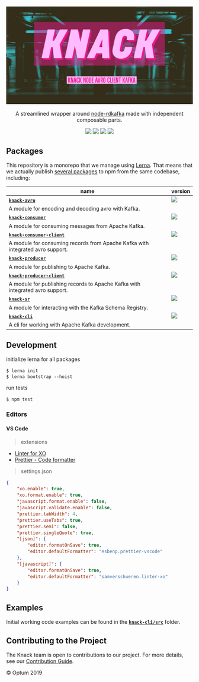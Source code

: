 <p align="center">
  <a href="https://kafka.apache.org/">
    <img alt="knack" src=".github/assets/knack-banner.png">
  </a>
</p>

<p align="center">
  A streamlined wrapper around <a href="https://github.com/Blizzard/node-rdkafka">node-rdkafka</a> made with independent composable parts.
</p>

<p align="center">
  <a href="https://circleci.com/gh/Optum/knack"><img src="https://circleci.com/gh/Optum/knack.svg?style=svg"></a>&nbsp;<a href="https://codecov.io/gh/Optum/knack"><img src="https://codecov.io/gh/Optum/knack/branch/master/graph/badge.svg" /></a>&nbsp;<a href="https://github.com/xojs/xo"><img src="https://img.shields.io/badge/code_style-XO-5ed9c7.svg"></a>
  <a href="https://lerna.js.org/"><img src="https://img.shields.io/badge/maintained%20with-lerna-cc00ff.svg"></a>
</p>

## Packages

This repository is a monorepo that we manage using [Lerna](https://github.com/lerna/lerna). That means that we actually publish [several packages](/packages) to npm from the same codebase, including:

| name                                                                           | version                                                                                                                                                   |
| ------------------------------------------------------------------------------ | --------------------------------------------------------------------------------------------------------------------------------------------------------- |
| [<b>`knack-avro`</b>](packages/knack-avro)                                     | <a href="https://www.npmjs.com/package/@optum/knack-avro"><img src="https://img.shields.io/npm/v/@optum/knack-avro?color=blue"></a>                       |
| A module for encoding and decoding avro with Kafka.                            |
| [<b>`knack-consumer`</b>](packages/knack-consumer)                             | <a href="https://www.npmjs.com/package/@optum/knack-consumer"><img src="https://img.shields.io/npm/v/@optum/knack-consumer?color=blue"></a>               |
| A module for consuming messages from Apache Kafka.                             |
| [<b>`knack-consumer-client`</b>](packages/knack-consumer-client)               | <a href="https://www.npmjs.com/package/@optum/knack-consumer-client"><img src="https://img.shields.io/npm/v/@optum/knack-consumer-client?color=blue"></a> |
| A module for consuming records from Apache Kafka with integrated avro support. |
| [<b>`knack-producer`</b>](packages/knack-producer)                             | <a href="https://www.npmjs.com/package/@optum/knack-producer"><img src="https://img.shields.io/npm/v/@optum/knack-producer?color=blue"></a>               |
| A module for publishing to Apache Kafka.                                       |
| [<b>`knack-producer-client`</b>](packages/knack-producer-client)               | <a href="https://www.npmjs.com/package/@optum/knack-producer-client"><img src="https://img.shields.io/npm/v/@optum/knack-producer-client?color=blue"></a> |
| A module for publishing records to Apache Kafka with integrated avro support.  |
| [<b>`knack-sr`</b>](packages/knack-sr)                                         | <a href="https://www.npmjs.com/package/@optum/knack-sr"><img src="https://img.shields.io/npm/v/@optum/knack-sr?color=blue"></a>                           |
| A module for interacting with the Kafka Schema Registry.                       |
| [<b>`knack-cli`</b>](packages/knack-cli)                                       | <a href="https://www.npmjs.com/package/@optum/knack-cli"><img src="https://img.shields.io/npm/v/@optum/knack-cli?color=blue"></a>                         |
| A cli for working with Apache Kafka development.                               |

## Development

initialize lerna for all packages

```shell
$ lerna init
$ lerna bootstrap --hoist
```

run tests

```shell
$ npm test
```

### Editors

#### VS Code

> extensions

- [Linter for XO](https://marketplace.visualstudio.com/items?itemName=samverschueren.linter-xo)
- [Prettier - Code formatter](https://marketplace.visualstudio.com/items?itemName=esbenp.prettier-vscode)

> settings.json

```json
{
	"xo.enable": true,
	"xo.format.enable": true,
	"javascript.format.enable": false,
	"javascript.validate.enable": false,
	"prettier.tabWidth": 4,
	"prettier.useTabs": true,
	"prettier.semi": false,
	"prettier.singleQuote": true,
	"[json]": {
		"editor.formatOnSave": true,
		"editor.defaultFormatter": "esbenp.prettier-vscode"
	},
	"[javascript]": {
		"editor.formatOnSave": true,
		"editor.defaultFormatter": "samverschueren.linter-xo"
	}
}
```

## Examples

Initial working code examples can be found in the [<b>`knack-cli/src`</b>](packages/knack-cli/src) folder.

## Contributing to the Project

The Knack team is open to contributions to our project. For more details, see our [Contribution Guide](.github/CONTRIBUTING.md).

© Optum 2019
